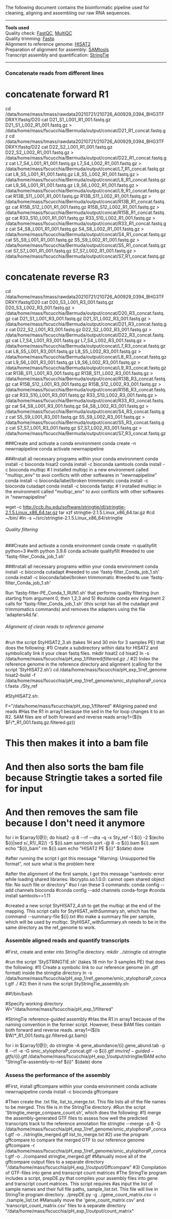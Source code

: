 
The following document contains the bioinformatic pipeline used for cleaning, aligning and assembling our raw RNA sequences.

---

**Tools used**  
Quality check: [FastQC](https://www.bioinformatics.babraham.ac.uk/projects/fastqc/), [MultiQC](https://multiqc.info/)  
Quality trimming: [Fastp](https://github.com/OpenGene/fastp)  
Alignment to reference genome: [HISAT2](https://ccb.jhu.edu/software/hisat2/index.shtml)  
Preparation of alignment for assembly: [SAMtools](http://www.htslib.org/doc/samtools.html)  
Transcript assembly and quantification: [StringTie](https://ccb.jhu.edu/software/stringtie/) 

---

### Concatenate reads from different lines 

# concatenate forward R1
cd /data/home/mass/tmass/rawdata20210721/210726_A00929_0394_BHG3TFDRXY/fastq/D20
cat D21_S1_L001_R1_001.fastq.gz D21_S1_L002_R1_001.fastq.gz > /data/home/mass/fscucchia/Bermuda/output/concat/D21_R1_concat.fastq.gz
cd /data/home/mass/tmass/rawdata20210721/210726_A00929_0394_BHG3TFDRXY/fastq/D22
cat D22_S2_L001_R1_001.fastq.gz D22_S2_L002_R1_001.fastq.gz > /data/home/mass/fscucchia/Bermuda/output/concat/D22_R1_concat.fastq.gz
cat L7_S4_L001_R1_001.fastq.gz L7_S4_L002_R1_001.fastq.gz > /data/home/mass/fscucchia/Bermuda/output/concat/L7_R1_concat.fastq.gz
cat L8_S5_L001_R1_001.fastq.gz L8_S5_L002_R1_001.fastq.gz > /data/home/mass/fscucchia/Bermuda/output/concat/L8_R1_concat.fastq.gz
cat L9_S6_L001_R1_001.fastq.gz L9_S6_L002_R1_001.fastq.gz > /data/home/mass/fscucchia/Bermuda/output/concat/L9_R1_concat.fastq.gz
cat R13B_S11_L001_R1_001.fastq.gz R13B_S11_L002_R1_001.fastq.gz > /data/home/mass/fscucchia/Bermuda/output/concat/R13B_R1_concat.fastq.gz
cat R15B_S12_L001_R1_001.fastq.gz R15B_S12_L002_R1_001.fastq.gz > /data/home/mass/fscucchia/Bermuda/output/concat/R15B_R1_concat.fastq.gz
cat R33_S10_L001_R1_001.fastq.gz R33_S10_L002_R1_001.fastq.gz > /data/home/mass/fscucchia/Bermuda/output/concat/R33_R1_concat.fastq.gz
cat S4_S8_L001_R1_001.fastq.gz S4_S8_L002_R1_001.fastq.gz > /data/home/mass/fscucchia/Bermuda/output/concat/S4_R1_concat.fastq.gz
cat S5_S9_L001_R1_001.fastq.gz S5_S9_L002_R1_001.fastq.gz > /data/home/mass/fscucchia/Bermuda/output/concat/S5_R1_concat.fastq.gz
cat S7_S7_L001_R1_001.fastq.gz S7_S7_L002_R1_001.fastq.gz > /data/home/mass/fscucchia/Bermuda/output/concat/S7_R1_concat.fastq.gz

# concatenate reverse R3
cd /data/home/mass/tmass/rawdata20210721/210726_A00929_0394_BHG3TFDRXY/fastq/D20
cat D20_S3_L001_R3_001.fastq.gz D20_S3_L002_R3_001.fastq.gz > /data/home/mass/fscucchia/Bermuda/output/concat/D20_R3_concat.fastq.gz
cat D21_S1_L001_R3_001.fastq.gz D21_S1_L002_R3_001.fastq.gz > /data/home/mass/fscucchia/Bermuda/output/concat/D21_R3_concat.fastq.gz
cat D22_S2_L001_R3_001.fastq.gz D22_S2_L002_R3_001.fastq.gz > /data/home/mass/fscucchia/Bermuda/output/concat/D22_R3_concat.fastq.gz
cat L7_S4_L001_R3_001.fastq.gz L7_S4_L002_R3_001.fastq.gz > /data/home/mass/fscucchia/Bermuda/output/concat/L7_R3_concat.fastq.gz
cat L8_S5_L001_R3_001.fastq.gz L8_S5_L002_R3_001.fastq.gz > /data/home/mass/fscucchia/Bermuda/output/concat/L8_R3_concat.fastq.gz
cat L9_S6_L001_R3_001.fastq.gz L9_S6_L002_R3_001.fastq.gz > /data/home/mass/fscucchia/Bermuda/output/concat/L9_R3_concat.fastq.gz
cat R13B_S11_L001_R3_001.fastq.gz R13B_S11_L002_R3_001.fastq.gz > /data/home/mass/fscucchia/Bermuda/output/concat/R13B_R3_concat.fastq.gz
cat R15B_S12_L001_R3_001.fastq.gz R15B_S12_L002_R3_001.fastq.gz > /data/home/mass/fscucchia/Bermuda/output/concat/R15B_R3_concat.fastq.gz
cat R33_S10_L001_R3_001.fastq.gz R33_S10_L002_R3_001.fastq.gz > /data/home/mass/fscucchia/Bermuda/output/concat/R33_R3_concat.fastq.gz
cat S4_S8_L001_R3_001.fastq.gz S4_S8_L002_R3_001.fastq.gz > /data/home/mass/fscucchia/Bermuda/output/concat/S4_R3_concat.fastq.gz
cat S5_S9_L001_R3_001.fastq.gz S5_S9_L002_R3_001.fastq.gz > /data/home/mass/fscucchia/Bermuda/output/concat/S5_R3_concat.fastq.gz
cat S7_S7_L001_R3_001.fastq.gz S7_S7_L002_R3_001.fastq.gz > /data/home/mass/fscucchia/Bermuda/output/concat/S7_R3_concat.fastq.gz

###Create and activate a conda environment
conda create -n newrnapipeline
conda activate newrnapipeline

###Install all necessary programs within your conda environment
conda install -c bioconda hisat2
conda install -c bioconda samtools
conda install -c bioconda multiqc # I installed multiqc in a new environment called "multiqc_env" to avoi conflicts with other softwares in "newrnapipeline"
conda install -c bioconda/label/broken trimmomatic
conda install -c bioconda cutadapt
conda install -c bioconda fastqc # I installed multiqc in the environment called "multiqc_env" to avoi conflicts with other softwares in "newrnapipeline"

wget -c http://ccb.jhu.edu/software/stringtie/dl/stringtie-2.1.5.Linux_x86_64.tar.gz
tar xzf stringtie-2.1.5.Linux_x86_64.tar.gz
#cd ~/bin/
#ln -s ~/src/stringtie-2.1.5.Linux_x86_64/stringtie



###### Quality filtering ######

###Create and activate a conda environment
conda create -n qualityfilt python=3   #with python 3.9.6
conda activate qualityfilt #needed to use 'fastq-filter_Conda_job_1.sh'

###Install all necessary programs within your conda environment
conda install -c bioconda cutadapt  #needed to use 'fastq-filter_Conda_job_1.sh'
conda install -c bioconda/label/broken trimmomatic  #needed to use 'fastq-filter_Conda_job_1.sh'

Run 'fastq-filter-PE_Conda_1_RUN1.sh' that performs quality filtering (run starting from argument 0, then 1,2,3 and 5) #outside conda env
Argument 2 calls for 'fastq-filter_Conda_job_1.sh' (this script has all the cutadapt and trimmomatics commands) and removes the adapters using the file 'adapters4d.fa'.



###### Alignment of clean reads to reference genome ######

#run the script StyHISAT2_3.sh (takes 1H and 30 min for 3 samples PE) that does the following:
#1) Create a subdirectory within data for HISAT2 and symbolically link it your clean fastq files.
mkdir hisat2
cd hisat2
ln -s /data/home/mass/fscucchia/pH_exp_1/filtered/*filtered.gz* ./
#2) Index the reference genome in the reference directory and alignment (calling for the script 'StyHISAT2.sh')
cd /data/home/mass/fscucchia/pH_exp_1/ref_genome
hisat2-build -f /data/home/mass/fscucchia/pH_exp_1/ref_genome/smic_stylophoraP_concat.fasta ./Sty_ref

#StyHISAT2.sh:

   F="/data/home/mass/fscucchia/pH_exp_1/filtered"
   #Aligning paired end reads
   #Has the R1 in array1 because the sed in the for loop changes it to an R2. SAM files are of both forward and reverse reads
   array1=($(ls $F/*_R1_001.fastq.gz.filtered.gz))

   # This then makes it into a bam file
   # And then also sorts the bam file because Stringtie takes a sorted file for input
   # And then removes the sam file because I don't need it anymore

   for i in ${array1[@]}; do
        hisat2 -p 8 --rf --dta -q -x Sty_ref -1 ${i} -2 $(echo ${i}|sed s/_R1/_R2/) -S ${i}.sam
        samtools sort -@ 8 -o ${i}.bam ${i}.sam
    		echo "${i}_bam"
        rm ${i}.sam
        echo "HISAT2 PE ${i}" $(date)
   done

#after running the script I got this message "Warning: Unsupported file format", not sure what is the problem here

#after the alignment of the first sample, I got this message "samtools: error while loading shared libraries: libcrypto.so.1.0.0: cannot open shared object file: No such file or directory"
#so I ran these 3 commands: conda config --add channels bioconda
                           #conda config --add channels conda-forge
                           #conda install samtools==1.11

#created a new script StyHISAT2_4.sh to get the multiqc at the end of the mapping. This script calls for StyHISAT_withSummary.sh, which has the command --summary-file ${i}.txt 
#to make a summary file per sample, which will be used by multiqc. StyHISAT_withSummary.sh needs to be in the same directory as the ref_genome to work.



### Assemble aligned reads and quantify transcripts ###
#First, create and enter into StringTie directory. 
mkdir ../stringtie
cd stringtie

#run the script 'StySTRINGTIE.sh' (takes 18 min for 3 samples PE) that does the following:
#1) Create a symbolic link to our reference genome (in .gtf format) inside the stringtie directory
ln -s /data/home/mass/fscucchia/pH_exp_1/ref_genome/smic_stylophoraP_concat.gtf ./
#2) then it runs the script StyStringTie_assembly.sh:

  ##!/bin/bash

  #Specify working directory
  W="/data/home/mass/fscucchia/pH_exp_1/filtered"

  #StringTie reference-guided assembly
  #Has the R1 in array1 because of the naming convention in the former script. However, these BAM files contain both forward and reverse reads.
  array1=($(ls $W/*_R1_001.fastq.gz.filtered.gz.bam))

  for i in ${array1[@]}; do
        stringtie -A gene_abundance/{i}.gene_abund.tab -p 8 --rf -e -G smic_stylophoraP_concat.gtf -o ${i}.gtf ${i}
        mv /ref-guided-gtfs/${i}.gtf /data/home/mass/fscucchia/pH_exp_1/output/stringtie/BAM
        echo "StringTie-assembly-to-ref ${i}" $(date)
  done



### Assess the performance of the assembly ###
#First, install gffcompare within your conda environment
conda activate newrnapipeline
conda install -c bioconda gffcompare

#Then create the .txt file, list_to_merge.txt. This file lists all of the file names to be merged. This file is in the StringTie directory.
#Run the script 'Stringtie_merge_compare_count.sh', which does the following:
#1) merge the assembly-generated GTF files to assess how well the predicted transcripts track to the reference annotation file
stringtie --merge -p 8 -G /data/home/mass/fscucchia/pH_exp_1/ref_genome/smic_stylophoraP_concat.gtf -o ../stringtie_merged.gtf list_to_merge.txt
#2) use the program gffcompare to compare the merged GTF to our reference genome
gffcompare -r /data/home/mass/fscucchia/pH_exp_1/ref_genome/smic_stylophoraP_concat.gtf -o ../compared stringtie_merged.gtf
    #Manually move all of the gffcompare output files to a separate directory "/data/home/mass/fscucchia/pH_exp_1/output/Gffcompare"
#3) Compilation of GTF-files into gene and transcript count matrices
#The StringTie program includes a script, prepDE.py that compiles your assembly files into gene and transcript count matrices. This script requires 
#as input the list of sample names and their full file paths, sample_list.txt. This file will live in StringTie program directory.
./prepDE.py -g ../gene_count_matrix.csv -i ./sample_list.txt
    #Manually move the 'gene_count_matrix.csv' and 'transcript_count_matrix.csv' files to a separate directory "/data/home/mass/fscucchia/pH_exp_1/output/count_matrix"
